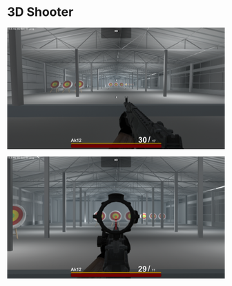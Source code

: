 # 3D Shooter
 
![alt text](https://github.com/Delivery-Klad/3D_Shooter/blob/master/Images/1.png)

![alt text](https://github.com/Delivery-Klad/3D_Shooter/blob/master/Images/2.png)
